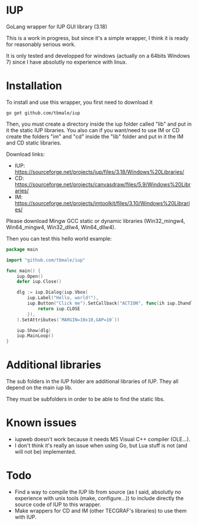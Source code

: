 # IUP
GoLang wrapper for IUP GUI library (3.18)

This is a work in progress, but since it's a simple wrapper, I think it is ready for reasonably serious work.

It is only tested and developped for windows (actually on a 64bits Windows 7) since I have absolutly no experience with linux.

# Installation
To install and use this wrapper, you first need to download it

```
go get github.com/tbmale/iup
```

Then, you must create a directory inside the iup folder called "lib" and put in it the static IUP libraries. You also can if you want/need to use IM or CD create the folders "im" and "cd" inside the "lib" folder and put in it the IM and CD static libraries.

Download links:
- IUP: https://sourceforge.net/projects/iup/files/3.18/Windows%20Libraries/
- CD: https://sourceforge.net/projects/canvasdraw/files/5.9/Windows%20Libraries/
- IM: https://sourceforge.net/projects/imtoolkit/files/3.10/Windows%20Libraries/

Please download Mingw GCC static or dynamic libraries (Win32_mingw4, Win64_mingw4, Win32_dllw4, Win64_dllw4).

Then you can test this hello world example:

```go
package main

import "github.com/tbmale/iup"

func main() {
    iup.Open()
    defer iup.Close()

    dlg := iup.Dialog(iup.Vbox(
        iup.Label("Hello, world!"),
        iup.Button("Click me").SetCallback("ACTION", func(ih iup.Ihandle) int {
            return iup.CLOSE
        }),
    ).SetAttributes(`MARGIN=10x10,GAP=10`))

    iup.Show(dlg)
    iup.MainLoop()
}
```

# Additional libraries
The sub folders in the IUP folder are additional libraries of IUP. They all depend on the main iup lib.

They must be subfolders in order to be able to find the static libs.

# Known issues
- iupweb doesn't work because it needs MS Visual C++ compiler (OLE...).
- I don't think it's really an issue when using Go, but Lua stuff is not (and will not be) implemented.

# Todo
- Find a way to compile the IUP lib from source (as I said, absolutly no experience with unix tools (make, configure...)) to include directly the source code of IUP to this wrapper.
- Make wrappers for CD and IM (other TECGRAF's libraries) to use them with IUP.
